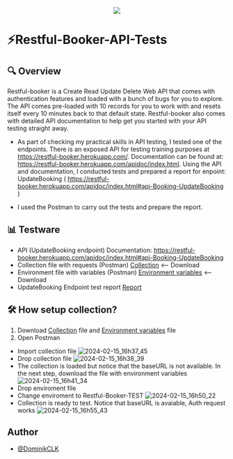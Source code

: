   <p align="center">
  <a href="https://skillicons.dev">
    <img src="https://skillicons.dev/icons?i=,postman,github" />
  </a>
</p>

# ⚡️Restful-Booker-API-Tests

## 🔍 Overview
Restful-booker is a Create Read Update Delete Web API that comes with authentication features and loaded with a bunch of bugs for you to explore. The API comes pre-loaded with 10 records for you to work with and resets itself every 10 minutes back to that default state. Restful-booker also comes with detailed API documentation to help get you started with your API testing straight away.

 - As part of checking my practical skills in API testing, I tested one of the endpoints. There is an exposed API for testing training purposes at https://restful-booker.herokuapp.com/.
Documentation can be found at: https://restful-booker.herokuapp.com/apidoc/index.html. Using the API and documentation, I conducted tests and prepared a report for enpoint: UpdateBooking ( https://restful-booker.herokuapp.com/apidoc/index.html#api-Booking-UpdateBooking )

- I used the Postman to carry out the tests and prepare the report.

## 📊 Testware

- API (UpdateBooking endpoint) Documentation: https://restful-booker.herokuapp.com/apidoc/index.html#api-Booking-UpdateBooking
- Collection file with requests (Postman) [Collection](https://github.com/DominikCLK/Restful-Booker-API-Tests/files/14298612/Restful-Booker.postman_collection.QA.Dominik.Calak.json) <-- Download
- Environment file with variables (Postman) [Environment variables](https://github.com/DominikCLK/Restful-Booker-API-Tests/files/14298626/Restful-Booker-TEST.postman_environment.Dominik.Calak.QA.json) <-- Download
- UpdateBooking Endpoint test report [Report](https://github.com/DominikCLK/Restful-Booker-API-Tests/blob/main/REPORT.md)

## 🛠️ How setup collection?

1. Download [Collection](https://github.com/DominikCLK/Restful-Booker-API-Tests/files/14298612/Restful-Booker.postman_collection.QA.Dominik.Calak.json) file and [Environment variables](https://github.com/DominikCLK/Restful-Booker-API-Tests/files/14298626/Restful-Booker-TEST.postman_environment.Dominik.Calak.QA.json) file
2. Open Postman
- Import collection file
  ![2024-02-15_16h37_45](https://github.com/DominikCLK/Restful-Booker-API-Tests/assets/75272795/6792acc7-a48d-48b9-b122-da2575e2a6aa)
- Drop collection file
  ![2024-02-15_16h38_39](https://github.com/DominikCLK/Restful-Booker-API-Tests/assets/75272795/f29b24ab-9627-4f98-b2b9-aca1786f913a)
- The collection is loaded but notice that the baseURL is not available. In the next step, download the file with environment variables
![2024-02-15_16h41_34](https://github.com/DominikCLK/Restful-Booker-API-Tests/assets/75272795/5e7a0682-5c98-4c66-b186-8a97ba1ea0fb)
- Drop enviroment file
- Change enviroment to Restful-Booker-TEST
  ![2024-02-15_16h50_22](https://github.com/DominikCLK/Restful-Booker-API-Tests/assets/75272795/ebddcc56-a84f-485b-876c-786ec2a212fe)
- Collection is ready to test. Notice that baseURL is avaiable, Auth request works
  ![2024-02-15_16h55_43](https://github.com/DominikCLK/Restful-Booker-API-Tests/assets/75272795/fd644109-56bb-4a18-a0fd-181303839864)


## Author

- [@DominikCLK](https://github.com/DominikCLK)
